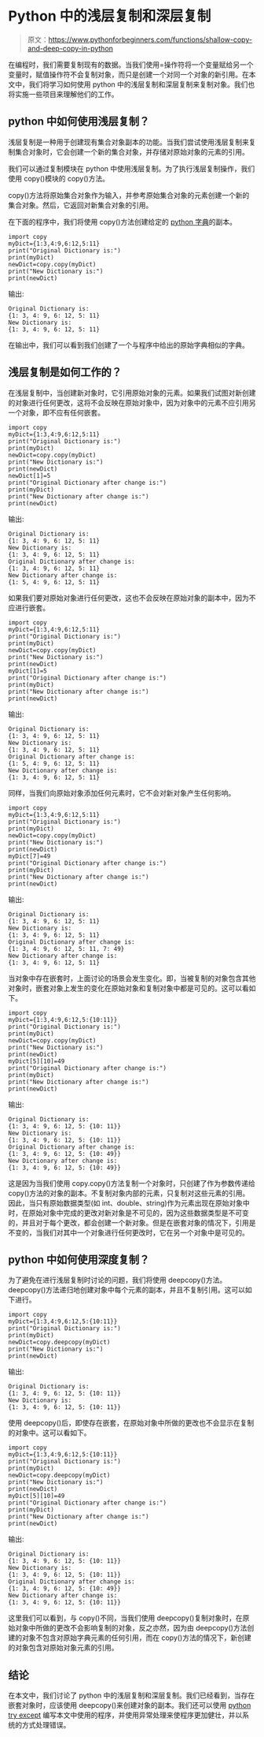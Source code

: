 # Python 中的浅层复制和深层复制

> 原文：<https://www.pythonforbeginners.com/functions/shallow-copy-and-deep-copy-in-python>

在编程时，我们需要复制现有的数据。当我们使用=操作符将一个变量赋给另一个变量时，赋值操作符不会复制对象，而只是创建一个对同一个对象的新引用。在本文中，我们将学习如何使用 python 中的浅层复制和深层复制来复制对象。我们也将实施一些项目来理解他们的工作。

## python 中如何使用浅层复制？

浅层复制是一种用于创建现有集合对象副本的功能。当我们尝试使用浅层复制来复制集合对象时，它会创建一个新的集合对象，并存储对原始对象的元素的引用。

我们可以通过复制模块在 python 中使用浅层复制。为了执行浅层复制操作，我们使用 copy()模块的 copy()方法。

copy()方法将原始集合对象作为输入，并参考原始集合对象的元素创建一个新的集合对象。然后，它返回对新集合对象的引用。

在下面的程序中，我们将使用 copy()方法创建给定的 [python 字典](https://www.pythonforbeginners.com/dictionary/how-to-use-dictionaries-in-python/)的副本。

```
import copy
myDict={1:3,4:9,6:12,5:11}
print("Original Dictionary is:")
print(myDict)
newDict=copy.copy(myDict)
print("New Dictionary is:")
print(newDict)
```

输出:

```
Original Dictionary is:
{1: 3, 4: 9, 6: 12, 5: 11}
New Dictionary is:
{1: 3, 4: 9, 6: 12, 5: 11}
```

在输出中，我们可以看到我们创建了一个与程序中给出的原始字典相似的字典。

## 浅层复制是如何工作的？

在浅层复制中，当创建新对象时，它引用原始对象的元素。如果我们试图对新创建的对象进行任何更改，这将不会反映在原始对象中，因为对象中的元素不应引用另一个对象，即不应有任何嵌套。

```
import copy
myDict={1:3,4:9,6:12,5:11}
print("Original Dictionary is:")
print(myDict)
newDict=copy.copy(myDict)
print("New Dictionary is:")
print(newDict)
newDict[1]=5
print("Original Dictionary after change is:")
print(myDict)
print("New Dictionary after change is:")
print(newDict)
```

输出:

```
Original Dictionary is:
{1: 3, 4: 9, 6: 12, 5: 11}
New Dictionary is:
{1: 3, 4: 9, 6: 12, 5: 11}
Original Dictionary after change is:
{1: 3, 4: 9, 6: 12, 5: 11}
New Dictionary after change is:
{1: 5, 4: 9, 6: 12, 5: 11}
```

如果我们要对原始对象进行任何更改，这也不会反映在原始对象的副本中，因为不应进行嵌套。

```
import copy
myDict={1:3,4:9,6:12,5:11}
print("Original Dictionary is:")
print(myDict)
newDict=copy.copy(myDict)
print("New Dictionary is:")
print(newDict)
myDict[1]=5
print("Original Dictionary after change is:")
print(myDict)
print("New Dictionary after change is:")
print(newDict)
```

输出:

```
Original Dictionary is:
{1: 3, 4: 9, 6: 12, 5: 11}
New Dictionary is:
{1: 3, 4: 9, 6: 12, 5: 11}
Original Dictionary after change is:
{1: 5, 4: 9, 6: 12, 5: 11}
New Dictionary after change is:
{1: 3, 4: 9, 6: 12, 5: 11}
```

同样，当我们向原始对象添加任何元素时，它不会对新对象产生任何影响。

```
import copy
myDict={1:3,4:9,6:12,5:11}
print("Original Dictionary is:")
print(myDict)
newDict=copy.copy(myDict)
print("New Dictionary is:")
print(newDict)
myDict[7]=49
print("Original Dictionary after change is:")
print(myDict)
print("New Dictionary after change is:")
print(newDict)
```

输出:

```
Original Dictionary is:
{1: 3, 4: 9, 6: 12, 5: 11}
New Dictionary is:
{1: 3, 4: 9, 6: 12, 5: 11}
Original Dictionary after change is:
{1: 3, 4: 9, 6: 12, 5: 11, 7: 49}
New Dictionary after change is:
{1: 3, 4: 9, 6: 12, 5: 11}
```

当对象中存在嵌套时，上面讨论的场景会发生变化。即，当被复制的对象包含其他对象时，嵌套对象上发生的变化在原始对象和复制对象中都是可见的。这可以看如下。

```
import copy
myDict={1:3,4:9,6:12,5:{10:11}}
print("Original Dictionary is:")
print(myDict)
newDict=copy.copy(myDict)
print("New Dictionary is:")
print(newDict)
myDict[5][10]=49
print("Original Dictionary after change is:")
print(myDict)
print("New Dictionary after change is:")
print(newDict)
```

输出:

```
Original Dictionary is:
{1: 3, 4: 9, 6: 12, 5: {10: 11}}
New Dictionary is:
{1: 3, 4: 9, 6: 12, 5: {10: 11}}
Original Dictionary after change is:
{1: 3, 4: 9, 6: 12, 5: {10: 49}}
New Dictionary after change is:
{1: 3, 4: 9, 6: 12, 5: {10: 49}}
```

这是因为当我们使用 copy.copy()方法复制一个对象时，只创建了作为参数传递给 copy()方法的对象的副本。不复制对象内部的元素，只复制对这些元素的引用。因此，当只有原始数据类型(如 int、double、string)作为元素出现在原始对象中时，在原始对象中完成的更改对新对象是不可见的，因为这些数据类型是不可变的，并且对于每个更改，都会创建一个新对象。但是在嵌套对象的情况下，引用是不变的，当我们对其中一个对象进行任何更改时，它在另一个对象中是可见的。

## python 中如何使用深度复制？

为了避免在进行浅层复制时讨论的问题，我们将使用 deepcopy()方法。deepcopy()方法递归地创建对象中每个元素的副本，并且不复制引用。这可以如下进行。

```
import copy
myDict={1:3,4:9,6:12,5:{10:11}}
print("Original Dictionary is:")
print(myDict)
newDict=copy.deepcopy(myDict)
print("New Dictionary is:")
print(newDict)
```

输出:

```
Original Dictionary is:
{1: 3, 4: 9, 6: 12, 5: {10: 11}}
New Dictionary is:
{1: 3, 4: 9, 6: 12, 5: {10: 11}}
```

使用 deepcopy()后，即使存在嵌套，在原始对象中所做的更改也不会显示在复制的对象中。这可以看如下。

```
import copy
myDict={1:3,4:9,6:12,5:{10:11}}
print("Original Dictionary is:")
print(myDict)
newDict=copy.deepcopy(myDict)
print("New Dictionary is:")
print(newDict)
myDict[5][10]=49
print("Original Dictionary after change is:")
print(myDict)
print("New Dictionary after change is:")
print(newDict)
```

输出:

```
Original Dictionary is:
{1: 3, 4: 9, 6: 12, 5: {10: 11}}
New Dictionary is:
{1: 3, 4: 9, 6: 12, 5: {10: 11}}
Original Dictionary after change is:
{1: 3, 4: 9, 6: 12, 5: {10: 49}}
New Dictionary after change is:
{1: 3, 4: 9, 6: 12, 5: {10: 11}}
```

这里我们可以看到，与 copy()不同，当我们使用 deepcopy()复制对象时，在原始对象中所做的更改不会影响复制的对象，反之亦然，因为由 deepcopy()方法创建的对象不包含对原始字典元素的任何引用，而在 copy()方法的情况下，新创建的对象包含对原始对象元素的引用。

## 结论

在本文中，我们讨论了 python 中的浅层复制和深层复制。我们已经看到，当存在嵌套对象时，应该使用 deepcopy()来创建对象的副本。我们还可以使用 [python try except](https://www.pythonforbeginners.com/error-handling/python-try-and-except) 编写本文中使用的程序，并使用异常处理来使程序更加健壮，并以系统的方式处理错误。